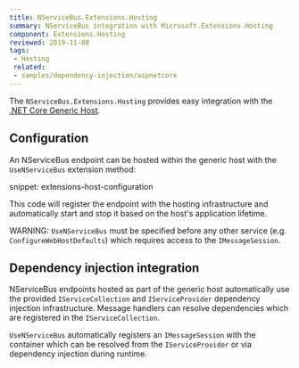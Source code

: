 ```yaml
---
title: NServiceBus.Extensions.Hosting
summary: NServiceBus integration with Microsoft.Extensions.Hosting
component: Extensions.Hosting
reviewed: 2019-11-08
tags:
 - Hosting
 related:
 - samples/dependency-injection/aspnetcore
---
```


The `NServiceBus.Extensions.Hosting` provides easy integration with the [.NET Core Generic Host](https://docs.microsoft.com/en-us/aspnet/core/fundamentals/host/generic-host).

## Configuration 

An NServiceBus endpoint can be hosted within the generic host with the `UseNServiceBus` extension method:

snippet: extensions-host-configuration

This code will register the endpoint with the hosting infrastructure and automatically start and stop it based on the host's application lifetime.

WARNING: `UseNServiceBus` must be specified before any other service (e.g. `ConfigureWebHostDefaults`) which requires access to the `IMessageSession`.

## Dependency injection integration

NServiceBus endpoints hosted as part of the generic host automatically use the provided `IServiceCollection` and `IServiceProvider` dependency injection infrastructure. Message handlers can resolve dependencies which are registered in the `IServiceCollection`.

`UseNServiceBus` automatically registers an `IMessageSession` with the container which can be resolved from the `IServiceProvider` or via dependency injection during runtime.
